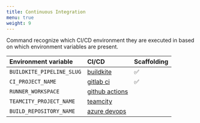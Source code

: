 ```yaml
---
title: Continuous Integration
menu: true
weight: 9
---
```


Command recognize which CI/CD environment they are executed in based on which environment variables are present.

| Environment variable      | CI/CD                 | Scaffolding  |
| :-------------------------| :-------------------- | :------------|
| `BUILDKITE_PIPELINE_SLUG` | [buildkite]           | ✅ |
| `CI_PROJECT_NAME`         | [gitlab ci]           | ✅ |
| `RUNNER_WORKSPACE`        | [github actions]      | |
| `TEAMCITY_PROJECT_NAME`   | [teamcity]            | |
| `BUILD_REPOSITORY_NAME`   | [azure devops]        | |



[buildkite]: https://buildkite.com
[gitlab ci]: https://docs.gitlab.com/ee/ci
[github actions]: https://github.com/features/actions
[teamcity]: https://www.jetbrains.com/teamcity
[azure devops]: https://azure.microsoft.com/en-us/services/devops/pipelines/